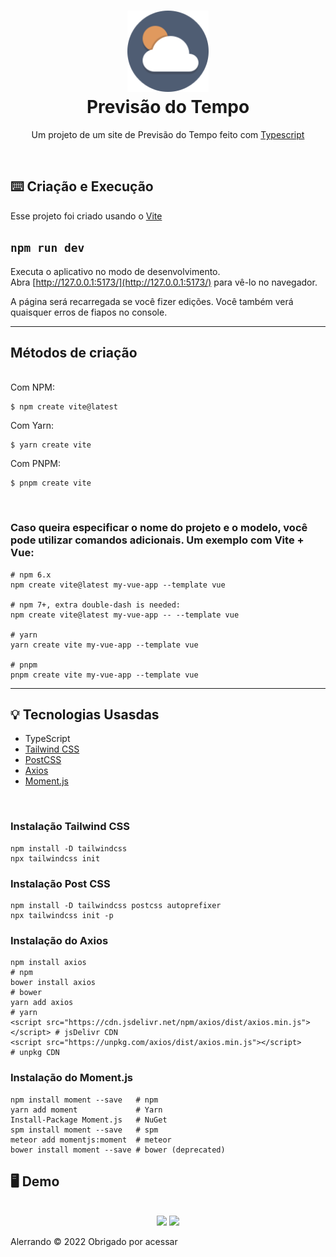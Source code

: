 <h1 align="center">
    <img src="./github/icon.svg" width="130" alt="icone do site">
    </br>
    Previsão do Tempo
</h1>

<p align="center">Um projeto de um site de Previsão do Tempo feito com <a href="https://www.typescriptlang.org/">Typescript</a></p>
</br>

## ⌨️ Criação e Execução

<p>Esse projeto foi criado usando o <a href="https://vitejs.dev/guide/">Vite</a></p>

## `npm run dev`
Executa o aplicativo no modo de desenvolvimento.<br />
Abra [http://127.0.0.1:5173/](http://127.0.0.1:5173/) para vê-lo no navegador.

A página será recarregada se você fizer edições.
Você também verá quaisquer erros de fiapos no console.</p>
<hr>

## Métodos de criação
<br>
Com NPM:

```
$ npm create vite@latest
```

Com Yarn:
```
$ yarn create vite
```

Com PNPM:
```
$ pnpm create vite
```
</br>
<h3>Caso queira especificar o nome do projeto e o modelo, você pode utilizar comandos adicionais. Um exemplo com Vite + Vue:</h3>

```
# npm 6.x
npm create vite@latest my-vue-app --template vue

# npm 7+, extra double-dash is needed:
npm create vite@latest my-vue-app -- --template vue

# yarn
yarn create vite my-vue-app --template vue

# pnpm
pnpm create vite my-vue-app --template vue
```
<hr>

## 💡 Tecnologias Usasdas
<ul>
<li>TypeScript

<li><a href="https://tailwindcss.com/">Tailwind CSS</a>

<li><a href="https://postcss.org/">PostCSS</a>

<li><a href="https://axios-http.com/docs/intro">Axios</a>

<li><a href="https://momentjs.com/">Moment.js</a>

</ul>
</br>
<h3>Instalação Tailwind CSS</h3>

```
npm install -D tailwindcss
npx tailwindcss init
```

<h3>Instalação Post CSS</h3>

```
npm install -D tailwindcss postcss autoprefixer
npx tailwindcss init -p
```

<h3>Instalação do Axios</h3>

```
npm install axios                                                            # npm
bower install axios                                                          # bower
yarn add axios                                                               # yarn
<script src="https://cdn.jsdelivr.net/npm/axios/dist/axios.min.js"></script> # jsDelivr CDN
<script src="https://unpkg.com/axios/dist/axios.min.js"></script>            # unpkg CDN
```

<h3>Instalação do Moment.js</h3>

```
npm install moment --save   # npm
yarn add moment             # Yarn
Install-Package Moment.js   # NuGet
spm install moment --save   # spm
meteor add momentjs:moment  # meteor
bower install moment --save # bower (deprecated)
```


## 🖥️ Demo
<br/>

<div align="center">
    <img src="./github/PrevisãoTempoPc.gif">
    <img src="./github/PrevisãoTempoMobile.gif">
</div>

<p>Alerrando © 2022 Obrigado por acessar</p>